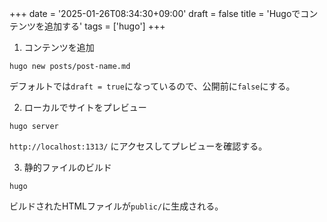 +++
date = '2025-01-26T08:34:30+09:00'
draft = false
title = 'Hugoでコンテンツを追加する'
tags = ['hugo']
+++

1. コンテンツを追加
```
hugo new posts/post-name.md
```

デフォルトでは`draft = true`になっているので、公開前に`false`にする。

2. ローカルでサイトをプレビュー
```
hugo server
```

`http://localhost:1313/` にアクセスしてプレビューを確認する。

3. 静的ファイルのビルド
```
hugo
```
ビルドされたHTMLファイルが`public/`に生成される。